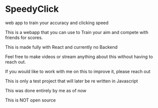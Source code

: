 # SpeedyClick
web app to train your accuracy and clicking speed

This is a webapp that you can use to Train your aim and compete with friends for scores. 

This is made fully with React and currently no Backend

Feel free to make videos or stream anything about this without having to reach out. 

If you would like to work with me on this to improve it, please reach out

This is only a test project that will later be re written in Javascript

This was done entirely by me as of now

This is NOT open source

